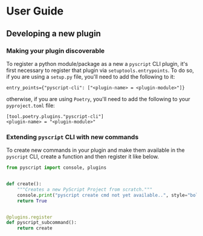 # User Guide

## Developing a new plugin

### Making your plugin discoverable

To register a python module/package as a new a `pyscript` CLI plugin, it's first
necessary to register that plugin via `setuptools.entrypoints`. To do so, if you
are using a `setup.py` file, you'll need to add the following to it:

```
entry_points={"pyscript-cli": ["<plugin-name> = <plugin-module>"]}
```

otherwise, if you are using `Poetry`, you'll need to add the following to your
`pyproject.toml` file:

```
[tool.poetry.plugins."pyscript-cli"]
<plugin-name> = "<plugin-module>"
```

### Extending `pyscript` CLI with new commands

To create new commands in your plugin and make them available in the `pyscript`
CLI, create a function and then register it like below.

```python
from pyscript import console, plugins


def create():
    """Creates a new PyScript Project from scratch."""
    console.print("pyscript create cmd not yet available..", style="bold green")
    return True


@plugins.register
def pyscript_subcommand():
    return create
```
